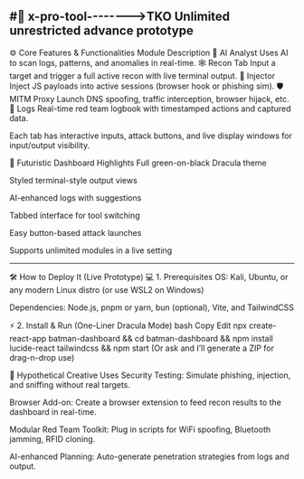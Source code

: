 #🧪 x-pro-tool-------->TKO 
Unlimited unrestricted advance prototype
-----------------------------------------------------------------------------------------------------------

⚙️ Core Features & Functionalities
Module	Description
🧠 AI Analyst	Uses AI to scan logs, patterns, and anomalies in real-time.
🕸 Recon Tab	Input a target and trigger a full active recon with live terminal output.
🧪 Injector	Inject JS payloads into active sessions (browser hook or phishing sim).
🛡 MITM Proxy	Launch DNS spoofing, traffic interception, browser hijack, etc.
📜 Logs	Real-time red team logbook with timestamped actions and captured data.

Each tab has interactive inputs, attack buttons, and live display windows for input/output visibility.

🧪 Futuristic Dashboard Highlights
Full green-on-black Dracula theme

Styled terminal-style output views

AI-enhanced logs with suggestions

Tabbed interface for tool switching

Easy button-based attack launches

Supports unlimited modules in a live setting




-----------------------------------------------------------------------------------------------------------






🛠 How to Deploy It (Live Prototype)
💻 1. Prerequisites
OS: Kali, Ubuntu, or any modern Linux distro (or use WSL2 on Windows)

Dependencies: Node.js, pnpm or yarn, bun (optional), Vite, and TailwindCSS

⚡ 2. Install & Run (One-Liner Dracula Mode)
bash
Copy
Edit
npx create-react-app batman-dashboard && cd batman-dashboard && npm install lucide-react tailwindcss && npm start
(Or ask and I’ll generate a ZIP for drag-n-drop use)

🧠 Hypothetical Creative Uses
Security Testing: Simulate phishing, injection, and sniffing without real targets.

Browser Add-on: Create a browser extension to feed recon results to the dashboard in real-time.

Modular Red Team Toolkit: Plug in scripts for WiFi spoofing, Bluetooth jamming, RFID cloning.

AI-enhanced Planning: Auto-generate penetration strategies from logs and output.

